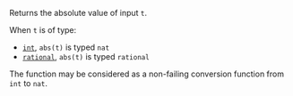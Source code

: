Returns the absolute value of input `t`.

When `t` is of type:
* [`int`](/docs/reference/types#int), `abs(t)` is typed `nat`
* [`rational`](/docs/reference/types#rational), `abs(t)` is typed `rational`

The function may be considered as a non-failing conversion function from `int` to `nat`.